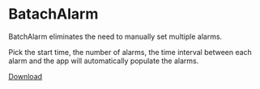 BatachAlarm
===========

BatchAlarm eliminates the need to manually set multiple alarms.

Pick the start time, the number of alarms, the time interval between each alarm and the app will automatically populate the alarms.

[Download](https://play.google.com/store/apps/details?id=com.rishabhkh.batchalarm)
